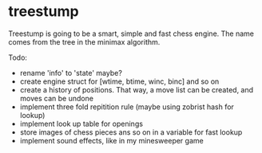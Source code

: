 # treestump
Treestump is going to be a smart, simple and fast chess engine. The name comes from the tree in the minimax algorithm.

Todo:
- rename 'info' to 'state' maybe?
- create engine struct for [wtime, btime, winc, binc] and so on
- create a history of positions. That way, a move list can be created, and moves can be undone
- implement three fold repitition rule (maybe using zobrist hash for lookup)
- implement look up table for openings
- store images of chess pieces ans so on in a variable for fast lookup
- implement sound effects, like in my minesweeper game
